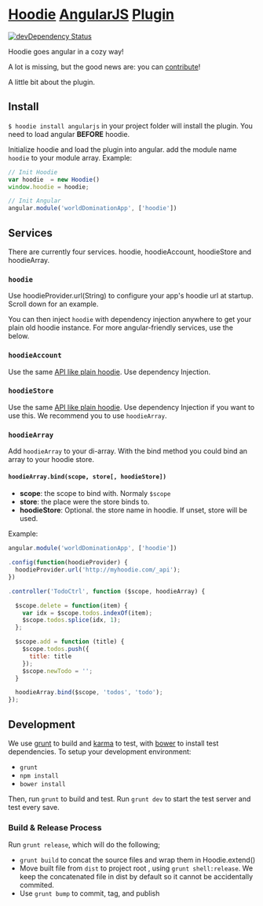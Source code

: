 [Hoodie](http://hood.ie) [AngularJS](http://angularjs.org/) [Plugin](http://hood.ie/#plugins)
======================
[![devDependency Status](https://david-dm.org/elmarburke/hoodie-plugin-angularjs/dev-status.svg)](https://david-dm.org/elmarburke/hoodie-plugin-angularjs#info=devDependencies)

Hoodie goes angular in a cozy way!

A lot is missing, but the good news are: you can [contribute](https://github.com/elmarburke/hoodie-plugin-angularjs/fork)!

A little bit about the plugin.

Install
-------

`$ hoodie install angularjs` in your project folder will install the plugin. You need to load angular **BEFORE** hoodie.

Initialize hoodie and load the plugin into angular. add the module name `hoodie` to your module array. Example:

```js
// Init Hoodie
var hoodie  = new Hoodie()
window.hoodie = hoodie;

// Init Angular
angular.module('worldDominationApp', ['hoodie'])
```

Services
--------

There are currently four services. hoodie, hoodieAccount, hoodieStore and hoodieArray.

### `hoodie`

Use hoodieProvider.url(String) to configure your app's hoodie url at startup.  Scroll down for an example.

You can then inject `hoodie` with dependency injection anywhere to get your plain old hoodie instance.  For more angular-friendly services, use the below.

### `hoodieAccount`

Use the same [API like plain hoodie](http://hood.ie/#docs). Use dependency Injection.

### `hoodieStore`

Use the same [API like plain hoodie](http://hood.ie/#docs). Use dependency Injection if you want to use this. We recommend you to use `hoodieArray`.

### `hoodieArray`

Add `hoodieArray` to your di-array. With the bind method you could bind an array to your hoodie store.

#### `hoodieArray.bind(scope, store[, hoodieStore])`

* **scope**: the scope to bind with. Normaly `$scope`
* **store**: the place were the store binds to.
* **hoodieStore**: Optional. the store name in hoodie. If unset, store will be used.

Example:

```js
angular.module('worldDominationApp', ['hoodie'])

.config(function(hoodieProvider) {
  hoodieProvider.url('http://myhoodie.com/_api');
})

.controller('TodoCtrl', function ($scope, hoodieArray) {

  $scope.delete = function(item) {
    var idx = $scope.todos.indexOf(item);
    $scope.todos.splice(idx, 1);
  };

  $scope.add = function (title) {
    $scope.todos.push({
      title: title
    });
    $scope.newTodo = '';
  }

  hoodieArray.bind($scope, 'todos', 'todo');
});
```

Development
-----------

We use [grunt](http://gruntjs.com) to build and [karma](http://karma-runner.github.io) to test, with [bower](http://bower.io) to install test dependencies.  To setup your development environment:

- `grunt`
- `npm install`
- `bower install`

Then, run `grunt` to build and test.  Run `grunt dev` to start the test server and test every save.

### Build & Release Process

Run `grunt release`, which will do the following;
- `grunt build` to concat the source files and wrap them in Hoodie.extend()
- Move built file from `dist` to project root , using `grunt shell:release`.  We keep the concatenated file in dist by default so it cannot be accidentally commited.
- Use `grunt bump` to commit, tag, and publish

